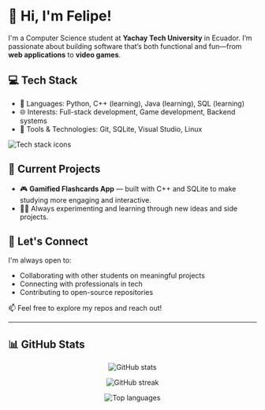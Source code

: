 # 👋 Hi, I'm Felipe!

I'm a Computer Science student at **Yachay Tech University** in Ecuador. I’m passionate about building software that’s both functional and fun—from **web applications** to **video games**.

## 💻 Tech Stack

- 🔹 Languages: Python, C++ (learning), Java (learning), SQL (learning)
- 🌐 Interests: Full-stack development, Game development, Backend systems
- 🧠 Tools & Technologies: Git, SQLite, Visual Studio, Linux

<p align="left">
  <img src="https://skillicons.dev/icons?i=python,cpp,java,sqlite,git,html,css,js&theme=light" alt="Tech stack icons" />
</p>

## 🚧 Current Projects

- 🎮 **Gamified Flashcards App** — built with C++ and SQLite to make studying more engaging and interactive.
- 👨‍💻 Always experimenting and learning through new ideas and side projects.

## 🤝 Let's Connect

I'm always open to:
- Collaborating with other students on meaningful projects
- Connecting with professionals in tech
- Contributing to open-source repositories

📫 Feel free to explore my repos and reach out!

---

## 📊 GitHub Stats

<p align="center">
  <img src="https://github-readme-stats.vercel.app/api?username=Felkimxd&show_icons=true&theme=default" alt="GitHub stats" />
</p>

<p align="center">
  <img src="https://github-readme-streak-stats.herokuapp.com?user=Felkimxd&theme=default" alt="GitHub streak" />
</p>

<p align="center">
  <img src="https://github-readme-stats.vercel.app/api/top-langs/?username=Felkimxd&layout=compact&theme=default" alt="Top languages" />
</p>
